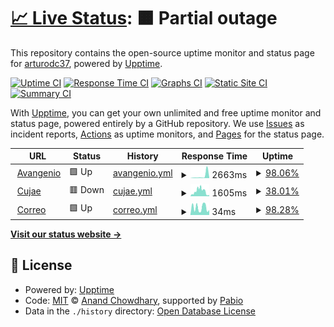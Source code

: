 # [📈 Live Status](https://arturodc37.github.io/Service-Status-Check): <!--live status--> **🟧 Partial outage**

This repository contains the open-source uptime monitor and status page for [arturodc37](https://arturodc37.github.io/Service-Status-Check), powered by [Upptime](https://github.com/upptime/upptime).

[![Uptime CI](https://github.com/arturodc37/Service-Status-Check/workflows/Uptime%20CI/badge.svg)](https://github.com/arturodc37/Service-Status-Check/actions?query=workflow%3A%22Uptime+CI%22)
[![Response Time CI](https://github.com/arturodc37/Service-Status-Check/workflows/Response%20Time%20CI/badge.svg)](https://github.com/arturodc37/Service-Status-Check/actions?query=workflow%3A%22Response+Time+CI%22)
[![Graphs CI](https://github.com/arturodc37/Service-Status-Check/workflows/Graphs%20CI/badge.svg)](https://github.com/arturodc37/Service-Status-Check/actions?query=workflow%3A%22Graphs+CI%22)
[![Static Site CI](https://github.com/arturodc37/Service-Status-Check/workflows/Static%20Site%20CI/badge.svg)](https://github.com/arturodc37/Service-Status-Check/actions?query=workflow%3A%22Static+Site+CI%22)
[![Summary CI](https://github.com/arturodc37/Service-Status-Check/workflows/Summary%20CI/badge.svg)](https://github.com/arturodc37/Service-Status-Check/actions?query=workflow%3A%22Summary+CI%22)

With [Upptime](https://upptime.js.org), you can get your own unlimited and free uptime monitor and status page, powered entirely by a GitHub repository. We use [Issues](https://github.com/arturodc37/Service-Status-Check/issues) as incident reports, [Actions](https://github.com/arturodc37/Service-Status-Check/actions) as uptime monitors, and [Pages](https://arturodc37.github.io/Service-Status-Check) for the status page.

<!--start: status pages-->
<!-- This summary is generated by Upptime (https://github.com/upptime/upptime) -->
<!-- Do not edit this manually, your changes will be overwritten -->
<!-- prettier-ignore -->
| URL | Status | History | Response Time | Uptime |
| --- | ------ | ------- | ------------- | ------ |
| <img alt="" src="https://icons.duckduckgo.com/ip3/avangenio.com.ico" height="13"> [Avangenio](https://avangenio.com) | 🟩 Up | [avangenio.yml](https://github.com/arturodc37/Service-Status-Check/commits/HEAD/history/avangenio.yml) | <details><summary><img alt="Response time graph" src="./graphs/avangenio/response-time-week.png" height="20"> 2663ms</summary><br><a href="https://arturodc37.github.io/Service-Status-Check/history/avangenio"><img alt="Response time 1580" src="https://img.shields.io/endpoint?url=https%3A%2F%2Fraw.githubusercontent.com%2Farturodc37%2FService-Status-Check%2FHEAD%2Fapi%2Favangenio%2Fresponse-time.json"></a><br><a href="https://arturodc37.github.io/Service-Status-Check/history/avangenio"><img alt="24-hour response time 8666" src="https://img.shields.io/endpoint?url=https%3A%2F%2Fraw.githubusercontent.com%2Farturodc37%2FService-Status-Check%2FHEAD%2Fapi%2Favangenio%2Fresponse-time-day.json"></a><br><a href="https://arturodc37.github.io/Service-Status-Check/history/avangenio"><img alt="7-day response time 2663" src="https://img.shields.io/endpoint?url=https%3A%2F%2Fraw.githubusercontent.com%2Farturodc37%2FService-Status-Check%2FHEAD%2Fapi%2Favangenio%2Fresponse-time-week.json"></a><br><a href="https://arturodc37.github.io/Service-Status-Check/history/avangenio"><img alt="30-day response time 1425" src="https://img.shields.io/endpoint?url=https%3A%2F%2Fraw.githubusercontent.com%2Farturodc37%2FService-Status-Check%2FHEAD%2Fapi%2Favangenio%2Fresponse-time-month.json"></a><br><a href="https://arturodc37.github.io/Service-Status-Check/history/avangenio"><img alt="1-year response time 1580" src="https://img.shields.io/endpoint?url=https%3A%2F%2Fraw.githubusercontent.com%2Farturodc37%2FService-Status-Check%2FHEAD%2Fapi%2Favangenio%2Fresponse-time-year.json"></a></details> | <details><summary><a href="https://arturodc37.github.io/Service-Status-Check/history/avangenio">98.06%</a></summary><a href="https://arturodc37.github.io/Service-Status-Check/history/avangenio"><img alt="All-time uptime 99.37%" src="https://img.shields.io/endpoint?url=https%3A%2F%2Fraw.githubusercontent.com%2Farturodc37%2FService-Status-Check%2FHEAD%2Fapi%2Favangenio%2Fuptime.json"></a><br><a href="https://arturodc37.github.io/Service-Status-Check/history/avangenio"><img alt="24-hour uptime 86.44%" src="https://img.shields.io/endpoint?url=https%3A%2F%2Fraw.githubusercontent.com%2Farturodc37%2FService-Status-Check%2FHEAD%2Fapi%2Favangenio%2Fuptime-day.json"></a><br><a href="https://arturodc37.github.io/Service-Status-Check/history/avangenio"><img alt="7-day uptime 98.06%" src="https://img.shields.io/endpoint?url=https%3A%2F%2Fraw.githubusercontent.com%2Farturodc37%2FService-Status-Check%2FHEAD%2Fapi%2Favangenio%2Fuptime-week.json"></a><br><a href="https://arturodc37.github.io/Service-Status-Check/history/avangenio"><img alt="30-day uptime 98.79%" src="https://img.shields.io/endpoint?url=https%3A%2F%2Fraw.githubusercontent.com%2Farturodc37%2FService-Status-Check%2FHEAD%2Fapi%2Favangenio%2Fuptime-month.json"></a><br><a href="https://arturodc37.github.io/Service-Status-Check/history/avangenio"><img alt="1-year uptime 99.37%" src="https://img.shields.io/endpoint?url=https%3A%2F%2Fraw.githubusercontent.com%2Farturodc37%2FService-Status-Check%2FHEAD%2Fapi%2Favangenio%2Fuptime-year.json"></a></details>
| <img alt="" src="https://icons.duckduckgo.com/ip3/cujae.edu.cu.ico" height="13"> [Cujae](https://cujae.edu.cu) | 🟥 Down | [cujae.yml](https://github.com/arturodc37/Service-Status-Check/commits/HEAD/history/cujae.yml) | <details><summary><img alt="Response time graph" src="./graphs/cujae/response-time-week.png" height="20"> 1605ms</summary><br><a href="https://arturodc37.github.io/Service-Status-Check/history/cujae"><img alt="Response time 1242" src="https://img.shields.io/endpoint?url=https%3A%2F%2Fraw.githubusercontent.com%2Farturodc37%2FService-Status-Check%2FHEAD%2Fapi%2Fcujae%2Fresponse-time.json"></a><br><a href="https://arturodc37.github.io/Service-Status-Check/history/cujae"><img alt="24-hour response time 1616" src="https://img.shields.io/endpoint?url=https%3A%2F%2Fraw.githubusercontent.com%2Farturodc37%2FService-Status-Check%2FHEAD%2Fapi%2Fcujae%2Fresponse-time-day.json"></a><br><a href="https://arturodc37.github.io/Service-Status-Check/history/cujae"><img alt="7-day response time 1605" src="https://img.shields.io/endpoint?url=https%3A%2F%2Fraw.githubusercontent.com%2Farturodc37%2FService-Status-Check%2FHEAD%2Fapi%2Fcujae%2Fresponse-time-week.json"></a><br><a href="https://arturodc37.github.io/Service-Status-Check/history/cujae"><img alt="30-day response time 1285" src="https://img.shields.io/endpoint?url=https%3A%2F%2Fraw.githubusercontent.com%2Farturodc37%2FService-Status-Check%2FHEAD%2Fapi%2Fcujae%2Fresponse-time-month.json"></a><br><a href="https://arturodc37.github.io/Service-Status-Check/history/cujae"><img alt="1-year response time 1242" src="https://img.shields.io/endpoint?url=https%3A%2F%2Fraw.githubusercontent.com%2Farturodc37%2FService-Status-Check%2FHEAD%2Fapi%2Fcujae%2Fresponse-time-year.json"></a></details> | <details><summary><a href="https://arturodc37.github.io/Service-Status-Check/history/cujae">38.01%</a></summary><a href="https://arturodc37.github.io/Service-Status-Check/history/cujae"><img alt="All-time uptime 74.89%" src="https://img.shields.io/endpoint?url=https%3A%2F%2Fraw.githubusercontent.com%2Farturodc37%2FService-Status-Check%2FHEAD%2Fapi%2Fcujae%2Fuptime.json"></a><br><a href="https://arturodc37.github.io/Service-Status-Check/history/cujae"><img alt="24-hour uptime 77.18%" src="https://img.shields.io/endpoint?url=https%3A%2F%2Fraw.githubusercontent.com%2Farturodc37%2FService-Status-Check%2FHEAD%2Fapi%2Fcujae%2Fuptime-day.json"></a><br><a href="https://arturodc37.github.io/Service-Status-Check/history/cujae"><img alt="7-day uptime 38.01%" src="https://img.shields.io/endpoint?url=https%3A%2F%2Fraw.githubusercontent.com%2Farturodc37%2FService-Status-Check%2FHEAD%2Fapi%2Fcujae%2Fuptime-week.json"></a><br><a href="https://arturodc37.github.io/Service-Status-Check/history/cujae"><img alt="30-day uptime 52.07%" src="https://img.shields.io/endpoint?url=https%3A%2F%2Fraw.githubusercontent.com%2Farturodc37%2FService-Status-Check%2FHEAD%2Fapi%2Fcujae%2Fuptime-month.json"></a><br><a href="https://arturodc37.github.io/Service-Status-Check/history/cujae"><img alt="1-year uptime 74.89%" src="https://img.shields.io/endpoint?url=https%3A%2F%2Fraw.githubusercontent.com%2Farturodc37%2FService-Status-Check%2FHEAD%2Fapi%2Fcujae%2Fuptime-year.json"></a></details>
| <img alt="" src="https://icons.duckduckgo.com/ip3/null.ico" height="13"> [Correo](correo.avangenio.com) | 🟩 Up | [correo.yml](https://github.com/arturodc37/Service-Status-Check/commits/HEAD/history/correo.yml) | <details><summary><img alt="Response time graph" src="./graphs/correo/response-time-week.png" height="20"> 34ms</summary><br><a href="https://arturodc37.github.io/Service-Status-Check/history/correo"><img alt="Response time 29" src="https://img.shields.io/endpoint?url=https%3A%2F%2Fraw.githubusercontent.com%2Farturodc37%2FService-Status-Check%2FHEAD%2Fapi%2Fcorreo%2Fresponse-time.json"></a><br><a href="https://arturodc37.github.io/Service-Status-Check/history/correo"><img alt="24-hour response time 23" src="https://img.shields.io/endpoint?url=https%3A%2F%2Fraw.githubusercontent.com%2Farturodc37%2FService-Status-Check%2FHEAD%2Fapi%2Fcorreo%2Fresponse-time-day.json"></a><br><a href="https://arturodc37.github.io/Service-Status-Check/history/correo"><img alt="7-day response time 34" src="https://img.shields.io/endpoint?url=https%3A%2F%2Fraw.githubusercontent.com%2Farturodc37%2FService-Status-Check%2FHEAD%2Fapi%2Fcorreo%2Fresponse-time-week.json"></a><br><a href="https://arturodc37.github.io/Service-Status-Check/history/correo"><img alt="30-day response time 32" src="https://img.shields.io/endpoint?url=https%3A%2F%2Fraw.githubusercontent.com%2Farturodc37%2FService-Status-Check%2FHEAD%2Fapi%2Fcorreo%2Fresponse-time-month.json"></a><br><a href="https://arturodc37.github.io/Service-Status-Check/history/correo"><img alt="1-year response time 29" src="https://img.shields.io/endpoint?url=https%3A%2F%2Fraw.githubusercontent.com%2Farturodc37%2FService-Status-Check%2FHEAD%2Fapi%2Fcorreo%2Fresponse-time-year.json"></a></details> | <details><summary><a href="https://arturodc37.github.io/Service-Status-Check/history/correo">98.28%</a></summary><a href="https://arturodc37.github.io/Service-Status-Check/history/correo"><img alt="All-time uptime 99.46%" src="https://img.shields.io/endpoint?url=https%3A%2F%2Fraw.githubusercontent.com%2Farturodc37%2FService-Status-Check%2FHEAD%2Fapi%2Fcorreo%2Fuptime.json"></a><br><a href="https://arturodc37.github.io/Service-Status-Check/history/correo"><img alt="24-hour uptime 100.00%" src="https://img.shields.io/endpoint?url=https%3A%2F%2Fraw.githubusercontent.com%2Farturodc37%2FService-Status-Check%2FHEAD%2Fapi%2Fcorreo%2Fuptime-day.json"></a><br><a href="https://arturodc37.github.io/Service-Status-Check/history/correo"><img alt="7-day uptime 98.28%" src="https://img.shields.io/endpoint?url=https%3A%2F%2Fraw.githubusercontent.com%2Farturodc37%2FService-Status-Check%2FHEAD%2Fapi%2Fcorreo%2Fuptime-week.json"></a><br><a href="https://arturodc37.github.io/Service-Status-Check/history/correo"><img alt="30-day uptime 99.55%" src="https://img.shields.io/endpoint?url=https%3A%2F%2Fraw.githubusercontent.com%2Farturodc37%2FService-Status-Check%2FHEAD%2Fapi%2Fcorreo%2Fuptime-month.json"></a><br><a href="https://arturodc37.github.io/Service-Status-Check/history/correo"><img alt="1-year uptime 99.46%" src="https://img.shields.io/endpoint?url=https%3A%2F%2Fraw.githubusercontent.com%2Farturodc37%2FService-Status-Check%2FHEAD%2Fapi%2Fcorreo%2Fuptime-year.json"></a></details>

<!--end: status pages-->

[**Visit our status website →**](https://arturodc37.github.io/Service-Status-Check)

## 📄 License

- Powered by: [Upptime](https://github.com/upptime/upptime)
- Code: [MIT](./LICENSE) © [Anand Chowdhary](https://anandchowdhary.com), supported by [Pabio](https://pabio.com)
- Data in the `./history` directory: [Open Database License](https://opendatacommons.org/licenses/odbl/1-0/)
